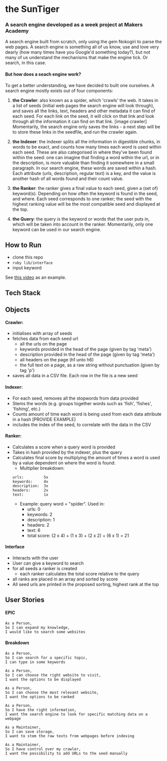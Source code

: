 # the SunTiger
### A search engine developed as a week project at Makers Academy

A search engine built from scratch, only using the gem Nokogiri to parse the web pages. A search engine is something all of us know, use and love very dearly (how many times have you Google'd something today?), but not many of us understand the mechanisms that make the engine tick. Or search, in this case.

#### But how does a seach engine work?
To get a better understanding, we have decided to built one ourselves. A search engine mostly exists out of four components:
1) **the Crawler**: also known as a spider, which 'crawls' the web. It takes in a list of seeds (initial web pages the search engine will look through), and saves all the links, text, headers and other metadata it can find of each seed. For each link on the seed, it will click on that link and look through all the information it can find on that link. 
[image crawler]
Momentarily, the search engine only saves the links - a next step will be to store these links in the seedfile, and run the crawler again.

2) **the Indexer**: the indexer splits all the information in digestible chunks, in words to be exact, and counts how many times each word is used within each seed. These are also categorised in where they've been found within the seed: one can imagine that finding a word within the url, or in the description, is more valuable than finding it somewhere in a small paragraph. In our search engine, these words are saved within a hash. Each attribute (urls, description, regular text) is a key, and the value is another hash of all words found and their count value.

3) **the Ranker**: the ranker gives a final value to each seed, given a (set of) keyword(s). Depending on how often the keyword is found in the seed, and where. Each seed corresponds to one ranker; the seed with the highest ranking value will be the most compatible seed and displayed at the top.

4) **the Query**: the query is the keyword or words that the user puts in, which will be taken into account in the ranker. Momentarily, only one keyword can be used in our search engine.

## How to Run
- clone this repo
- `ruby lib/interface`
- input keyword

See [this video](https://vimeo.com/227817356) as an example.

## Tech Stack

## Objects
#### Crawler: 
- initialises with array of seeds
- fetches data from each seed url
	- all the urls on the page
	- keywords provided in the head of the page (given by tag
	  'meta')
	- description provided in the head of the page (given by tag
	  'meta')
	- all headers on the page (h1 unto h6)
	- the full text on a page, as a raw string without
	  punctuation (given by tag 'p')
- saves all data in a CSV file. Each row in the file is a new
  seed

#### Indexer:
- For each seed, removes all the stopwords from data provided
- Stems the words (e.g. groups together words such as 'fish',
  'fishes', 'fishing', etc.)
- Counts amount of time each word is being used from each data
  attribute in a hash [PROVIDE EXAMPLE]
- includes the index of the seed, to correlate with the data
  in the CSV

#### Ranker:
- Calculates a score when a query word is provided
- Takes in hash provided by the indexer, plus the query
- Calculates final score by multiplying the amount of times a
  word is used by a value dependent on where the word is
found.
	- Multiplier breakdown:
	```
	urls:         5x
	keywords:     4x
	description:  3x
	headers:      2x
	text:         1x
	```
	- Example: query word = "spider". Used in:
		- urls: 0
		- keywords: 2
		- description: 1
		- headers: 2
		- text: 6
		- total score: (2 x 4) + (1 x 3) + (2 x 2) + (6 x 1) = 21

#### Interface
- Interacts with the user
- User can give a keyword to search
- for all seeds a ranker is created
	- each ranker calculates the total score relative to the
	  query
- all ranks are placed in an array and sorted by score
- All seed urls are printed in the proposed sorting, highest
  rank at the top


## User Stories
#### EPIC
```
As a Person,
So I can expand my knowledge,
I would like to search some websites
```

#### Breakdown
```
As a Person,
So I can search for a specific topic,
I can type in some keywords
```

```
As a Person,
So I can choose the right website to visit,
I want the options to be displayed
```

```
As a Person,
So I can choose the most relevant website,
I want the options to be ranked
```

```
As a Person,
So I have the right information,
I want the search engine to look for specific matching data on a webpage
```

```
As a Maintainer,
So I can save storage,
I want to stem the raw texts from webpages before indexing
```

```
As a Maintainer,
So I have control over my crawler,
I want the possibility to add URLs to the seed manually
```

